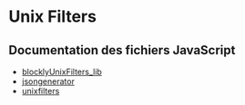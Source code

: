 # Unix Filters

## Documentation des fichiers JavaScript

- [blocklyUnixFilters_lib](./module-blocklyUnixFilters_lib.html)
- [jsongenerator](./module-jsongenerator.html)
- [unixfilters](./module-unixfilters.html)
